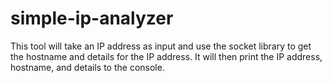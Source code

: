 # simple-ip-analyzer
This tool will take an IP address as input and use the socket library to get the hostname and details for the IP address. It will then print the IP address, hostname, and details to the console.
